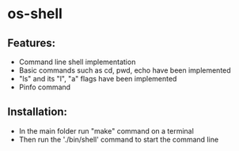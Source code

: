 # os-shell

## Features:
- Command line shell implementation
- Basic commands such as cd, pwd, echo have been implemented
- "ls" and its "l", "a" flags have been implemented
- Pinfo command

## Installation:
- In the main folder run "make" command on a terminal
- Then run the './bin/shell' command to start the command line